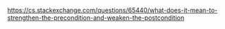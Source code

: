 https://cs.stackexchange.com/questions/65440/what-does-it-mean-to-strengthen-the-precondition-and-weaken-the-postcondition